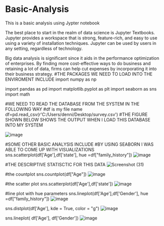 # Basic-Analysis
This is a basic analysis using Jypter notebook


The best place to start in the realm of data science is Jupyter Textbooks. Jupyter provides a workspace that is strong, feature-rich, and easy to use using a variety of installation techniques. Jupyter can be used by users in any setting, regardless of technology.

Big data analysis is significant since it aids in the performance optimization of enterprises. By finding more cost-effective ways to do business and retaining a lot of data, firms can help cut expenses by incorporating it into their business strategy.
#THE PACKAGES WE NEED TO LOAD INTO THE ENVIROMENT INCLUDE
import numpy as np

import pandas as pd
import matplotlib.pyplot as plt
import seaborn as sns
import math 

#WE NEED TO READ THE DATABASE FROM THE SYSTEM IN THE FOLLOWING WAY
#df is my file name
df=pd.read_csv(r'C:/Users/denni/Desktop/survey.csv')
#THE FIGURE SHOWN BELOW SHOWS THE OUTPUT WHEN I LOAD THIS DATABASE INTO MY SYSTEM

![image](https://user-images.githubusercontent.com/49615872/182216538-1383d56a-35e0-49cb-884f-3b39eadaed65.png)


#SOME OTHER BASIC ANALYSIS INCLUDE
#BY USING SEABORN I WAS ABLE TO COME UP WITH VISUALIZATIONS
sns.scatterplot(df['Age'],df['state'], hue =df["family_history"])
![image](https://user-images.githubusercontent.com/49615872/182216906-369e858c-4496-4f6a-bcdd-c737c4bd96fd.png)

#THE DESCRIPTIVE STATISCTIC FOR THIS DATA
![Screenshot (31)](https://user-images.githubusercontent.com/49615872/182218450-f0df3c05-c128-424b-9f7c-04b752728383.png)


#the countplot
sns.countplot(df["Age"])
![image](https://user-images.githubusercontent.com/49615872/182217539-bb3eb7ba-29bc-46b4-9f09-8a527429336c.png)

#the scatter plot
sns.scatterplot(df['Age'],df['state'])
![image](https://user-images.githubusercontent.com/49615872/182217716-a5845a2b-b30d-4648-9bcc-2d31f8ed1a82.png)

#line plot with hue parameters
sns.lineplot(df['Age'],df['Gender'], hue =df["family_history"])
![image](https://user-images.githubusercontent.com/49615872/182217875-43107c58-2236-430b-a338-099754901941.png)

sns.distplot(df['Age'], kde = True, color = "g")
![image](https://user-images.githubusercontent.com/49615872/182218008-137f244d-e165-482f-88a1-b638b47b7624.png)

sns.lineplot( df['Age'], df['Gender'])
![image](https://user-images.githubusercontent.com/49615872/182218158-2e179e53-572c-44ab-8091-caa22b6f9a0c.png)
